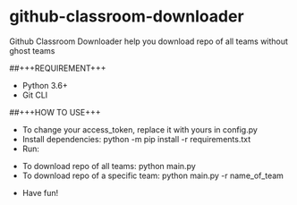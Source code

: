 # github-classroom-downloader
Github Classroom Downloader help you download repo of all teams without ghost teams

##+++REQUIREMENT+++
- Python 3.6+
- Git CLI

##+++HOW TO USE+++
- To change your access_token, replace it with yours in config.py
- Install dependencies: python -m pip install -r requirements.txt
- Run:
+ To download repo of all teams: python main.py
+ To download repo of a specific team: python main.py -r name_of_team
- Have fun!